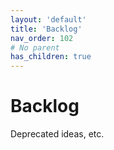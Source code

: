 ```yaml
---
layout: 'default'
title: 'Backlog'
nav_order: 102
# No parent
has_children: true
---
```


# Backlog

Deprecated ideas, etc.

